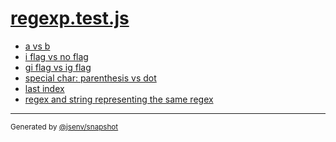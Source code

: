 # [regexp.test.js](../regexp.test.js)



- [a vs b](a_vs_b/a_vs_b.md)
- [i flag vs no flag](i_flag_vs_no_flag/i_flag_vs_no_flag.md)
- [gi flag vs ig flag](gi_flag_vs_ig_flag/gi_flag_vs_ig_flag.md)
- [special char: parenthesis vs dot](special_char_parenthesis_vs_dot/special_char_parenthesis_vs_dot.md)
- [last index](last_index/last_index.md)
- [regex and string representing the same regex](regex_and_string_representing_the_same_regex/regex_and_string_representing_the_same_regex.md)

---
<sub>
  Generated by <a href="https://github.com/jsenv/core/tree/main/packages/independent/snapshot">@jsenv/snapshot</a>
</sub>